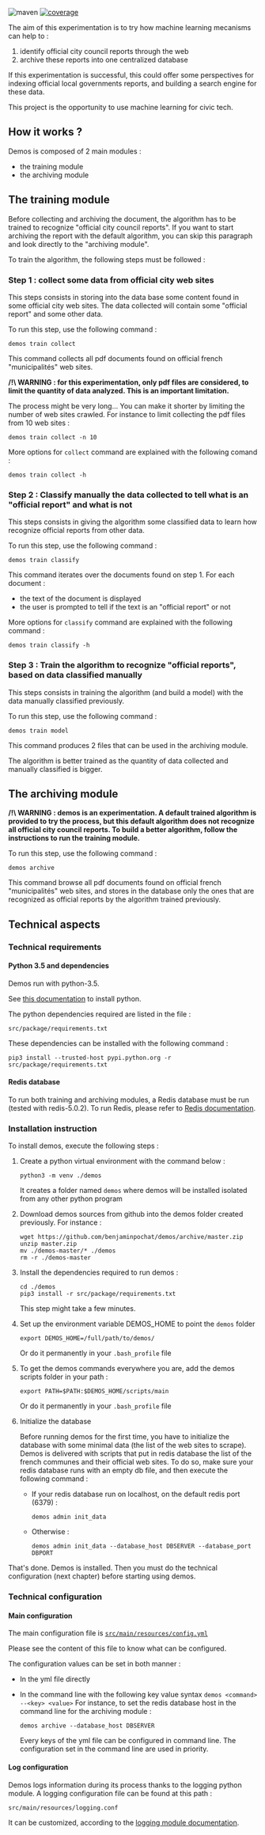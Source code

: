 ![maven](https://github.com/benjaminpochat/demos/workflows/build/badge.svg)
[![coverage](https://coveralls.io/repos/github/benjaminpochat/demos/badge.svg?branch=master)](https://coveralls.io/github/benjaminpochat/demos?branch=master)

The aim of this experimentation is to try how machine learning mecanisms can help to :
1. identify official city council reports through the web
2. archive these reports into one centralized database

If this experimentation is successful, this could offer some perspectives for indexing official local governments reports, and building a search engine for these data.

This project is the opportunity to use machine learning for civic tech.

## How it works ?

Demos is composed of 2 main modules :
* the training module
* the archiving module


## The training module

Before collecting and archiving the document, the algorithm has to be trained to recognize "official city council reports".
If you want to start archiving the report with the default algorithm, you can skip this paragraph and look directly to the "archiving module".

To train the algorithm, the following steps must be followed :

### Step 1 : collect some data from official city web sites

This steps consists in storing into the data base some content found in some official city web sites. 
The data collected will contain some "official report" and some other data. 

To run this step, use the following command :

```demos train collect```

This command collects all pdf documents found on official french "municipalités" web sites.

**/!\ WARNING : for this experimentation, only pdf files are considered, to limit the quantity of data analyzed. This is an important limitation.**

The process might be very long... You can make it shorter by limiting the number of web sites crawled. 
For instance to limit collecting the pdf files from 10 web sites :
 
 ```demos train collect -n 10```

More options for ```collect``` command are explained with the following comand :

 ```demos train collect -h```
 

### Step 2 : Classify manually the data collected to tell what is an "official report" and what is not

This steps consists in giving the algorithm some classified data to learn how recognize official reports from other data.

To run this step, use the following command :

```demos train classify```
 
This command iterates over the documents found on step 1. For each document :
* the text of the document is displayed
* the user is prompted to tell if the text is an "official report" or not

More options for ```classify``` command are explained with the following command :

```demos train classify -h```


### Step 3 : Train the algorithm to recognize "official reports", based on data classified manually

This steps consists in training the algorithm (and build a model) with the data manually classified previously.

To run this step, use the following command :

```demos train model```

This command produces 2 files that can be used in the archiving module.


The algorithm is better trained as the quantity of data collected and manually classified is bigger.


## The archiving module

**/!\ WARNING : demos is an experimentation. A default trained algorithm is provided to try the process, but this default algorithm does not recognize all official city council reports. 
To build a better algorithm, follow the instructions to run the training module.**

To run this step, use the following command :

```demos archive```

This command browse all pdf documents found on official french "municipalités" web sites, 
and stores in the database only the ones that are recognized as official reports by the algorithm trained previously. 


## Technical aspects

### Technical requirements

#### Python 3.5 and dependencies

Demos run with python-3.5.

See [this documentation](https://docs.python.org/3/installing/index.html) to install python.

The python dependencies required are listed in the file :

```src/package/requirements.txt```

These dependencies can be installed with the following command :

```pip3 install --trusted-host pypi.python.org -r src/package/requirements.txt```
 

#### Redis database

To run both training and archiving modules, a Redis database must be run (tested with redis-5.0.2). 
To run Redis, please refer to [Redis documentation](https://redis.io/).

### Installation instruction

To install demos, execute the following steps :

1. Create a python virtual environment with the command below : 
    ```
    python3 -m venv ./demos
    ```
    It creates a folder named ```demos``` where demos will be installed isolated from any other python program

2. Download demos sources from github into the demos folder created previously.
    For instance :
    ```
    wget https://github.com/benjaminpochat/demos/archive/master.zip
    unzip master.zip
    mv ./demos-master/* ./demos
    rm -r ./demos-master
    ```

3. Install the dependencies required to run demos :
    ```
    cd ./demos
    pip3 install -r src/package/requirements.txt 
    ```
    This step might take a few minutes.

4. Set up the environment variable DEMOS_HOME to point the ```demos``` folder
    ```
    export DEMOS_HOME=/full/path/to/demos/
    ``` 
    Or do it permanently in your ```.bash_profile``` file
    
5. To get the demos commands everywhere you are, add the demos scripts folder in your path :
    ```
    export PATH=$PATH:$DEMOS_HOME/scripts/main
    ``` 
    Or do it permanently in your ```.bash_profile``` file

6. Initialize the database

    Before running demos for the first time, you have to initialize the database with some minimal data (the list of the web sites to scrape).
    Demos is delivered with scripts that put in redis database the list of the french communes and their official web sites. 
    To do so, make sure your redis database runs with an empty db file, and then execute the following command :
    * If your redis database run on localhost, on the default redis port (6379) :
        ```
        demos admin init_data
        ```
    * Otherwise :
        ```
        demos admin init_data --database_host DBSERVER --database_port DBPORT
        ``` 
    
That's done. Demos is installed. 
Then you must do the technical configuration (next chapter) before starting using demos.   


### Technical configuration

#### Main configuration

The main configuration file is [```src/main/resources/config.yml```](https://github.com/benjaminpochat/demos/blob/master/src/main/resources/config.yml)

Please see the content of this file to know what can be configured.

The configuration values can be set in both manner :
* In the yml file directly
* In the command line with the following key value syntax ```demos <command> --<key> <value>```
    For instance, to set the redis database host in the command line for the archiving module :
    
    ```demos archive --database_host DBSERVER```
    
    Every keys of the yml file can be configured in command line.
    The configuration set in the command line are used in priority.  

#### Log configuration

Demos logs information during its process thanks to the logging python module. 
A logging configuration file can be found at this path :

```src/main/resources/logging.conf```

It can be customized, according to the [logging module documentation](https://docs.python.org/3/library/logging.config.html).  
